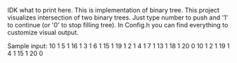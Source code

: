 IDK what to print here. This is implementation of binary tree.
This project visualizes intersection of two binary trees.
Just type number to push and '1' to continue (or '0' to stop filling tree).
In Config.h you can find everything to customize visual output.

Sample input:
10 1 5 1 16 1 3 1 6 1 15 1 19 1 2 1 4 1 7 1 13 1 18 1 20 0
10 1 2 1 19 1 4 1 15 1 20 0
